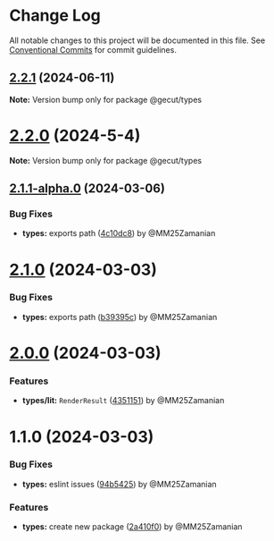 # Change Log

All notable changes to this project will be documented in this file.
See [Conventional Commits](https://conventionalcommits.org) for commit guidelines.

## [2.2.1](https://github.com/gecut/hybrid-core/compare/@gecut/types@2.2.0...@gecut/types@2.2.1) (2024-06-11)

**Note:** Version bump only for package @gecut/types

# [2.2.0](https://github.com/gecut/hybrid-core/compare/@gecut/types@2.1.1-alpha.0...@gecut/types@2.2.0) (2024-5-4)

**Note:** Version bump only for package @gecut/types

## [2.1.1-alpha.0](https://github.com/gecut/hybrid-core/compare/@gecut/types@2.1.0...@gecut/types@2.1.1-alpha.0) (2024-03-06)

### Bug Fixes

- **types:** exports path ([4c10dc8](https://github.com/gecut/hybrid-core/commit/4c10dc82b8336b2663c604e55ca90b497ebef6be)) by @MM25Zamanian

# [2.1.0](https://github.com/gecut/hybrid-core/compare/@gecut/types@2.0.0...@gecut/types@2.1.0) (2024-03-03)

### Bug Fixes

- **types:** exports path ([b39395c](https://github.com/gecut/hybrid-core/commit/b39395c135988054d4a3559081605ea391a283d1)) by @MM25Zamanian

# [2.0.0](https://github.com/gecut/hybrid-core/compare/@gecut/types@1.1.0...@gecut/types@2.0.0) (2024-03-03)

### Features

- **types/lit:** `RenderResult` ([4351151](https://github.com/gecut/hybrid-core/commit/435115162b3b3f2707a1e4d4bb66a1bfd3f3042c)) by @MM25Zamanian

# 1.1.0 (2024-03-03)

### Bug Fixes

- **types:** eslint issues ([94b5425](https://github.com/gecut/hybrid-core/commit/94b5425854a19570b18205689305accb947bdd1d)) by @MM25Zamanian

### Features

- **types:** create new package ([2a410f0](https://github.com/gecut/hybrid-core/commit/2a410f00280e75c4a4eb530d0424d3278f9d024b)) by @MM25Zamanian
